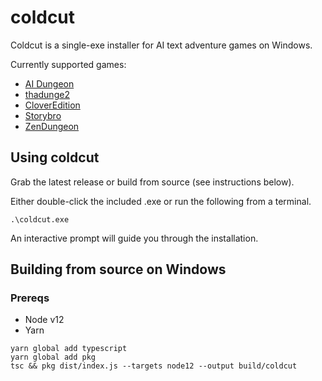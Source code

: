 # coldcut
Coldcut is a single-exe installer for AI text adventure games on Windows.

Currently supported games:
- [AI Dungeon](https://github.com/AIDungeon/AIDungeon)
- [thadunge2](https://github.com/thadunge2/AIDungeon)
- [CloverEdition](https://github.com/cloveranon/Clover-Edition)
- [Storybro](https://github.com/storybro/storybro)
- [ZenDungeon](https://gitlab.com/aolko/ZenDungeon)

## Using coldcut

Grab the latest release or build from source (see instructions below).

Either double-click the included .exe or run the following from a terminal.

```
.\coldcut.exe
```

An interactive prompt will guide you through the installation.

## Building from source on Windows

### Prereqs

- Node v12
- Yarn

```
yarn global add typescript
yarn global add pkg
tsc && pkg dist/index.js --targets node12 --output build/coldcut
```